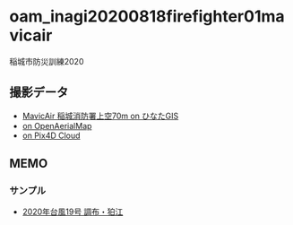 # oam_inagi20200818firefighter01mavicair
稲城市防災訓練2020


## 撮影データ
* [MavicAir 稲城消防署上空70m on ひなたGIS](https://hgis.pref.miyazaki.lg.jp/hinata/hinata.html#Sj0M8LP9T0kk)
* [on OpenAerialMap](https://map.openaerialmap.org/#/139.50525283813477,35.637906453313605,18?_k=zlpios)
* [on Pix4D Cloud](https://cloud.pix4d.com/dataset/729560/map?shareToken=a2a28ee1-245a-49c4-b351-15e84cebdb6a)

## MEMO
### サンプル
* [2020年台風19号 調布・狛江](https://hgis.pref.miyazaki.lg.jp/hinata/hinata.html#cBDnJnAQSIul)

